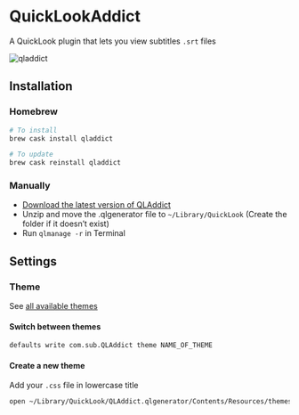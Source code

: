 # QuickLookAddict
A QuickLook plugin that lets you view subtitles `.srt` files

![qladdict](https://user-images.githubusercontent.com/10502887/29235459-4c4e6bce-7eff-11e7-8417-b8f9d3415b9d.png)

## Installation

### Homebrew
```bash
# To install
brew cask install qladdict

# To update
brew cask reinstall qladdict
```

### Manually

- [Download the latest version of QLAddict](https://github.com/tattali/QLAddict/releases/latest)
- Unzip and move the .qlgenerator file to `~/Library/QuickLook` (Create the folder if it doesn’t exist)
- Run `qlmanage -r` in Terminal


## Settings

### Theme

See [all available themes](available-themes.md)

#### Switch between themes

```bash
defaults write com.sub.QLAddict theme NAME_OF_THEME
```

#### Create a new theme

Add your `.css` file in lowercase title

```bash
open ~/Library/QuickLook/QLAddict.qlgenerator/Contents/Resources/themes/
```
